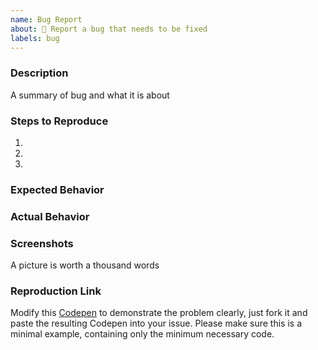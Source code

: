 ```yaml
---
name: Bug Report  
about: 🔧 Report a bug that needs to be fixed  
labels: bug
---
```


### Description
A summary of bug and what it is about

### Steps to Reproduce
1. 
2. 
3. 

### Expected Behavior

### Actual Behavior

### Screenshots
A picture is worth a thousand words
<!-- ![alt text](link here) -->

### Reproduction Link
Modify this [Codepen](https://codesandbox.io/s/react-gridizer-bug-report-template-yeok4g?file=/src/App.js) to demonstrate the problem clearly,
just fork it and paste the resulting Codepen into your issue.
Please make sure this is a minimal example, containing only the minimum necessary code.
